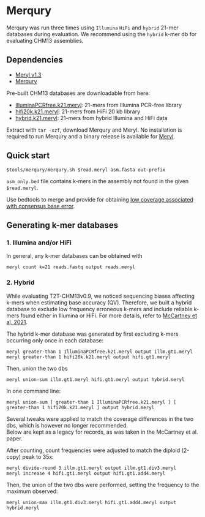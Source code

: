 # Merqury

Merqury was run three times using `Illumina` `HiFi` and `hybrid` 21-mer databases during evaluation. We recommend using the `hybrid` k-mer db for evaluating CHM13 assemblies.

## Dependencies
* [Meryl v1.3](https://github.com/marbl/meryl)
* [Merqury](https://github.com/marbl/merqury)

Pre-built CHM13 databases are downloadable from here:
* [IlluminaPCRfree.k21.meryl](https://s3-us-west-2.amazonaws.com/human-pangenomics/T2T/CHM13/assemblies/qc/IlluminaPCRfree.k21.meryl.tar.gz): 21-mers from Illumina PCR-free library
* [hifi20k.k21.meryl](https://s3-us-west-2.amazonaws.com/human-pangenomics/T2T/CHM13/assemblies/qc/hifi20kb.k21.meryl.tar.gz): 21-mers from HiFi 20 kb library
* [hybrid.k21.meryl](https://s3-us-west-2.amazonaws.com/human-pangenomics/T2T/CHM13/assemblies/qc/hybrid.k21.meryl.tar.gz): 21-mers from hybrid Illumina and HiFi data

Extract with `tar -xzf`, download Merqury and Meryl. No installation is required to run Merqury and a binary release is available for [Meryl](https://github.com/marbl/meryl).

## Quick start

```
$tools/merqury/merqury.sh $read.meryl asm.fasta out-prefix
```
`asm_only.bed` file contains k-mers in the assembly not found in the given `$read.meryl`.

Use bedtools to merge and provide for obtaining [low coverage associated with consensus base error](https://github.com/arangrhie/T2T-Polish/tree/master/coverage#prerequisites-1).

## Generating k-mer databases

### 1. Illumina and/or HiFi

In general, any k-mer databases can be obtained with
```
meryl count k=21 reads.fastq output reads.meryl
```

### 2. Hybrid

While evaluating T2T-CHM13v0.9, we noticed sequencing biases affecting k-mers when estimating base accuracy (QV). Therefore, we built a hybrid database to exclude low frequency erroneous k-mers and include reliable k-mers found either in Illumina or HiFi. For more details, refer to [McCartney et al, 2021](https://doi.org/10.1101/2021.07.02.450803).

The hybrid k-mer database was generated by first excluding k-mers occurring only once in each database:
```
meryl greater-than 1 IlluminaPCRfree.k21.meryl output illm.gt1.meryl
meryl greater-than 1 hifi20k.k21.meryl output hifi.gt1.meryl
```

Then, union the two dbs
```
meryl union-sum illm.gt1.meryl hifi.gt1.meryl output hybrid.meryl
```

In one command line:
```
meryl union-sum [ greater-than 1 IlluminaPCRfree.k21.meryl ] [ greater-than 1 hifi20k.k21.meryl ] output hybrid.meryl
```

Several tweaks were applied to match the coverage differences in the two dbs, which is however no longer recommended.  
Below are kept as a legacy for records, as was taken in the McCartney et al. paper.  

After counting, count frequencies were adjusted to match the diploid (2-copy) peak to 35x:
```
meryl divide-round 3 illm.gt1.meryl output illm.gt1.div3.meryl
meryl increase 4 hifi.gt1.meryl output hifi.gt1.add4.meryl
```

Then, the union of the two dbs were performed, setting the frequency to the maximum observed:
```
meryl union-max illm.gt1.div3.meryl hifi.gt1.add4.meryl output hybrid.meryl
```
